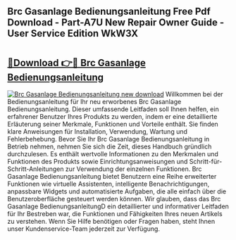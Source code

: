 ## Brc Gasanlage Bedienungsanleitung Free Pdf Download - Part-A7U New Repair Owner Guide - User Service Edition WkW3X

# <h2><a href="http://df5urc8.blite.top/?on=Brc+Gasanlage+Bedienungsanleitung">🔗Download 👉🔴 Brc Gasanlage Bedienungsanleitung</a></h2>

[![Brc Gasanlage Bedienungsanleitung new download](https://i.imgur.com/lujVjoI.png)](http://df5urc8.blite.top/?on=Brc+Gasanlage+Bedienungsanleitung)
Willkommen bei der Bedienungsanleitung für Ihr neu erworbenes Brc Gasanlage Bedienungsanleitung. Dieser umfassende Leitfaden soll Ihnen helfen, ein erfahrener Benutzer Ihres Produkts zu werden, indem er eine detaillierte Erläuterung seiner Merkmale, Funktionen und Vorteile enthält. Sie finden klare Anweisungen für Installation, Verwendung, Wartung und Fehlerbehebung. Bevor Sie Ihr Brc Gasanlage Bedienungsanleitung in Betrieb nehmen, nehmen Sie sich die Zeit, dieses Handbuch gründlich durchzulesen. Es enthält wertvolle Informationen zu den Merkmalen und Funktionen des Produkts sowie Einrichtungsanweisungen und Schritt-für-Schritt-Anleitungen zur Verwendung der einzelnen Funktionen. Brc Gasanlage Bedienungsanleitung bietet Benutzern eine Reihe erweiterter Funktionen wie virtuelle Assistenten, intelligente Benachrichtigungen, anpassbare Widgets und automatisierte Aufgaben, die alle einfach über die Benutzeroberfläche gesteuert werden können. Wir glauben, dass das Brc Gasanlage BedienungsanleitungD ein detaillierter und informativer Leitfaden für Ihr Bestreben war, die Funktionen und Fähigkeiten Ihres neuen Artikels zu verstehen. Wenn Sie Hilfe benötigen oder Fragen haben, steht Ihnen unser Kundenservice-Team jederzeit zur Verfügung.
